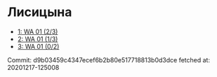 # Лисицына
- [1: WA 01 (2/3)](1.md)
- [2: WA 01 (1/3)](2.md)
- [3: WA 01 (0/2)](3.md)

Commit: d9b03459c4347ecef6b2b80e517718813b0d3dce
 fetched at: 20201217-125008
